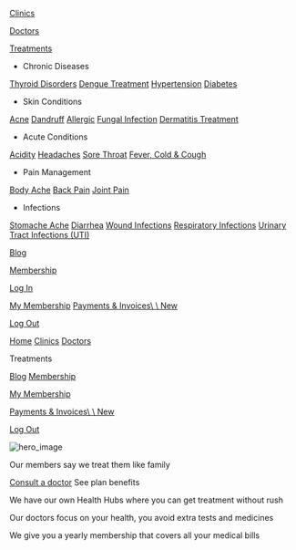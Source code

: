 [Clinics](https://clinikk.com/bangalore/clinics)

[Doctors](https://clinikk.com/bangalore/doctors)

[Treatments](http://clinikk.com/treatments)

- Chronic Diseases



[Thyroid Disorders](https://clinikk.com/treatment/thyroid-disorders-treatment-symptoms-causes-diagnosis/) [Dengue Treatment](https://clinikk.com/treatment/dengue-treatment-symptoms-causes-diagnosis/) [Hypertension](https://clinikk.com/treatment/hypertension-treatment-symptoms-causes-diagnosis/) [Diabetes](https://clinikk.com/treatment/diabetes-management-symptoms-causes-diagnosis/)

- Skin Conditions



[Acne](https://clinikk.com/treatment/acne-treatment-symptoms-causes-diagnosis/) [Dandruff](https://clinikk.com/treatment/dandruff-symptoms-causes-diagnosis/) [Allergic](https://clinikk.com/treatment/allergic-reactions-treatment-symptoms-causes-diagnosis/) [Fungal Infection](https://clinikk.com/treatment/fungal-infections-treatment-symptoms-causes-diagnosis/) [Dermatitis Treatment](https://clinikk.com/treatment/dermatitis-treatment-symptoms-causes-diagnosis/)

- Acute Conditions



[Acidity](https://clinikk.com/treatment/acidity-treatment-symptoms-causes-diagnosis/) [Headaches](https://clinikk.com/treatment/headaches-treatment-symptoms-causes-diagnosis/) [Sore Throat](https://clinikk.com/treatment/sore-throat-treatment-symptoms-causes-diagnosis/) [Fever, Cold & Cough](https://clinikk.com/treatment/fever-cold-cough-treatment-symptoms-causes-diagnosis/)

- Pain Management



[Body Ache](https://clinikk.com/treatment/body-aches-treatment-symptoms-causes-diagnosis/) [Back Pain](https://clinikk.com/treatment/back-pain-treatment-symptoms-causes-diagnosis/) [Joint Pain](https://clinikk.com/treatment/joint-pain-treatment-symptoms-causes-diagnosis/)

- Infections



[Stomache Ache](https://clinikk.com/treatment/stomach-ache-treatment-symptoms-causes-diagnosis/) [Diarrhea](https://clinikk.com/treatment/diarrhea-treatment-symptoms-causes-diagnosis/) [Wound Infections](https://clinikk.com/treatment/wound-infections-treatment-symptoms-causes-diagnosis/) [Respiratory Infections](https://clinikk.com/treatment/respiratory-infections-treatment-symptoms-causes-diagnosis/) [Urinary Tract Infections (UTI)](https://clinikk.com/treatment/uti-treatment-symptoms-causes-diagnosis/)


[Blog](https://clinikk.com/blog-home/)

[Membership](https://clinikk.com/#become-a-member)

[Log In](https://clinikk.com/authentication/login)

[My Membership](https://clinikk.com/membership/view) [Payments & Invoices\\
\\
New](https://clinikk.com/subscription/view-all?status=active)

[Log Out](https://clinikk.com/authentication/logout)

[Home](https://clinikk.com/) [Clinics](https://clinikk.com/bangalore/clinics) [Doctors](https://clinikk.com/bangalore/doctors)

Treatments

[Blog](https://clinikk.com/blog-home/) [Membership](https://clinikk.com/#become-a-member)

[My Membership](https://clinikk.com/membership/view)

[Payments & Invoices\\
\\
New](https://clinikk.com/subscription/view-all?status=active)

[Log Out](https://clinikk.com/authentication/logout)

![hero_image](https://cdn.clinikk.com/trinity/home/videos/main-poster-horizontal.webp)

Our members say we treat them like family

[Consult a doctor](https://clinikk.com/clinics-bangalore) See plan benefits

We have our own Health Hubs where you can get treatment without rush

Our doctors focus on your health, you avoid extra tests and medicines

We give you a yearly membership that covers all your medical bills
